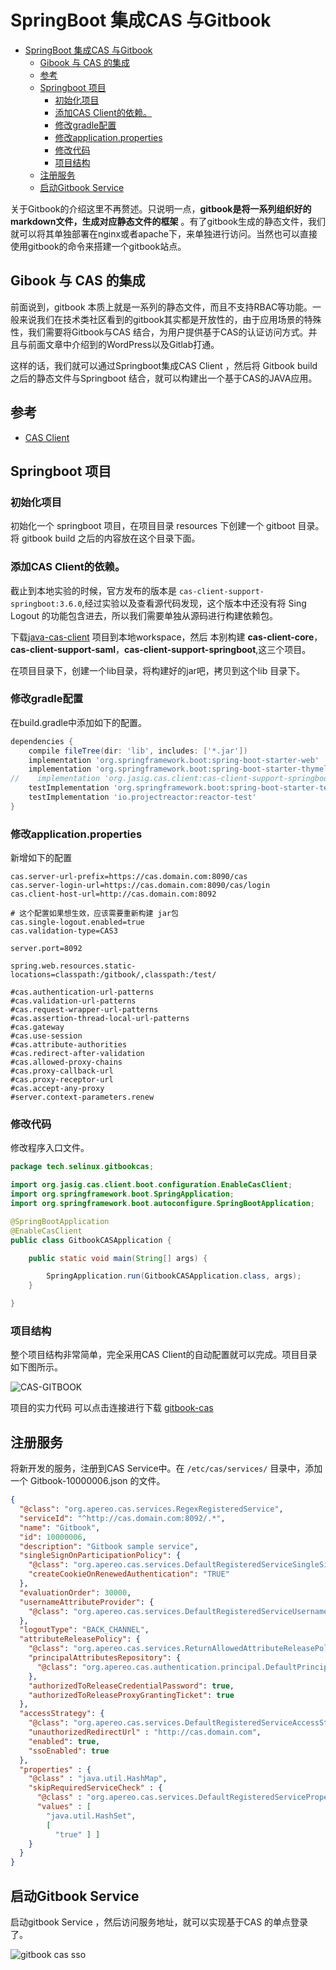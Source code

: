 # SpringBoot 集成CAS 与Gitbook

<!-- TOC -->

- [SpringBoot 集成CAS 与Gitbook](#springboot-集成cas-与gitbook)
  - [Gibook 与 CAS 的集成](#gibook-与-cas-的集成)
  - [参考](#参考)
  - [Springboot 项目](#springboot-项目)
    - [初始化项目](#初始化项目)
    - [添加CAS Client的依赖。](#添加cas-client的依赖)
    - [修改gradle配置](#修改gradle配置)
    - [修改application.properties](#修改applicationproperties)
    - [修改代码](#修改代码)
    - [项目结构](#项目结构)
  - [注册服务](#注册服务)
  - [启动Gitbook Service](#启动gitbook-service)

<!-- /TOC -->

关于Gitbook的介绍这里不再赘述。只说明一点，**gitbook是将一系列组织好的markdown文件，生成对应静态文件的框架** 。有了gitbook生成的静态文件，我们就可以将其单独部署在nginx或者apache下，来单独进行访问。当然也可以直接使用gitbook的命令来搭建一个gitbook站点。

## Gibook 与 CAS 的集成

前面说到，gitbook 本质上就是一系列的静态文件，而且不支持RBAC等功能。一般来说我们在技术类社区看到的gitbook其实都是开放性的，由于应用场景的特殊性，我们需要将Gitbook与CAS 结合，为用户提供基于CAS的认证访问方式。并且与前面文章中介绍到的WordPress以及Gitlab打通。

这样的话，我们就可以通过Springboot集成CAS Client ，然后将 Gitbook build 之后的静态文件与Springboot 结合，就可以构建出一个基于CAS的JAVA应用。

## 参考

- [CAS Client](https://github.com/apereo/java-cas-client/releases)

## Springboot 项目

### 初始化项目
 
初始化一个 springboot 项目，在项目目录 resources 下创建一个 gitboot 目录。将 gitbook build 之后的内容放在这个目录下面。

### 添加CAS Client的依赖。

截止到本地实验的时候，官方发布的版本是 `cas-client-support-springboot:3.6.0`,经过实验以及查看源代码发现，这个版本中还没有将 Sing Logout 的功能包含进去，所以我们需要单独从源码进行构建依赖包。
   
下载[java-cas-client](https://github.com/apereo/java-cas-client) 项目到本地workspace，然后 本别构建 **cas-client-core**，**cas-client-support-saml**，**cas-client-support-springboot**,这三个项目。

在项目目录下，创建一个lib目录，将构建好的jar吧，拷贝到这个lib 目录下。


### 修改gradle配置

在build.gradle中添加如下的配置。

```gradle
dependencies {
    compile fileTree(dir: 'lib', includes: ['*.jar'])
    implementation 'org.springframework.boot:spring-boot-starter-web'
    implementation 'org.springframework.boot:spring-boot-starter-thymeleaf'
//    implementation 'org.jasig.cas.client:cas-client-support-springboot:3.6.0'
    testImplementation 'org.springframework.boot:spring-boot-starter-test'
    testImplementation 'io.projectreactor:reactor-test'
}
```

### 修改application.properties

新增如下的配置

```properties
cas.server-url-prefix=https://cas.domain.com:8090/cas
cas.server-login-url=https://cas.domain.com:8090/cas/login
cas.client-host-url=http://cas.domain.com:8092

# 这个配置如果想生效，应该需要重新构建 jar包
cas.single-logout.enabled=true
cas.validation-type=CAS3

server.port=8092

spring.web.resources.static-locations=classpath:/gitbook/,classpath:/test/

#cas.authentication-url-patterns
#cas.validation-url-patterns
#cas.request-wrapper-url-patterns
#cas.assertion-thread-local-url-patterns
#cas.gateway
#cas.use-session
#cas.attribute-authorities
#cas.redirect-after-validation
#cas.allowed-proxy-chains
#cas.proxy-callback-url
#cas.proxy-receptor-url
#cas.accept-any-proxy
#server.context-parameters.renew
```

### 修改代码

修改程序入口文件。

```java
package tech.selinux.gitbookcas;

import org.jasig.cas.client.boot.configuration.EnableCasClient;
import org.springframework.boot.SpringApplication;
import org.springframework.boot.autoconfigure.SpringBootApplication;

@SpringBootApplication
@EnableCasClient
public class GitbookCASApplication {

    public static void main(String[] args) {

        SpringApplication.run(GitbookCASApplication.class, args);
    }

}

```

### 项目结构

整个项目结构非常简单，完全采用CAS Client的自动配置就可以完成。项目目录如下图所示。

![CAS-GITBOOK](images/gitbook1.png)

项目的实力代码 可以点击连接进行下载 [gitbook-cas](code/gitbook-cas.tar.gz)


## 注册服务

将新开发的服务，注册到CAS Service中。在 `/etc/cas/services/` 目录中，添加一个 Gitbook-10000006.json 的文件。

```json
{
  "@class": "org.apereo.cas.services.RegexRegisteredService",
  "serviceId": "^http://cas.domain.com:8092/.*",
  "name": "Gitbook",
  "id": 10000006,
  "description": "Gitbook sample service",
  "singleSignOnParticipationPolicy": {
    "@class": "org.apereo.cas.services.DefaultRegisteredServiceSingleSignOnParticipationPolicy",
    "createCookieOnRenewedAuthentication": "TRUE"
  },
  "evaluationOrder": 30000,
  "usernameAttributeProvider": {
    "@class": "org.apereo.cas.services.DefaultRegisteredServiceUsernameProvider"
  },
  "logoutType": "BACK_CHANNEL",
  "attributeReleasePolicy": {
    "@class": "org.apereo.cas.services.ReturnAllowedAttributeReleasePolicy",
    "principalAttributesRepository": {
      "@class": "org.apereo.cas.authentication.principal.DefaultPrincipalAttributesRepository"
    },
    "authorizedToReleaseCredentialPassword": true,
    "authorizedToReleaseProxyGrantingTicket": true
  },
  "accessStrategy": {
    "@class": "org.apereo.cas.services.DefaultRegisteredServiceAccessStrategy",
    "unauthorizedRedirectUrl" : "http://cas.domain.com",
    "enabled": true,
    "ssoEnabled": true
  },
  "properties" : {
    "@class" : "java.util.HashMap",
    "skipRequiredServiceCheck" : {
      "@class" : "org.apereo.cas.services.DefaultRegisteredServiceProperty",
      "values" : [
        "java.util.HashSet",
        [
          "true" ] ]
    }
  }
}

```

## 启动Gitbook Service

启动gitbook Service ，然后访问服务地址，就可以实现基于CAS 的单点登录了。

![gitbook cas sso](images/gitbook2.gif)